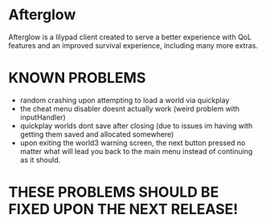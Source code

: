 # Afterglow 

Afterglow is a lilypad client created to serve a better experience with QoL features and an improved survival experience, including many more extras.

# KNOWN PROBLEMS
- random crashing upon attempting to load a world via quickplay
- the cheat menu disabler doesnt actually work (weird problem with inputHandler)
- quickplay worlds dont save after closing (due to issues im having with getting them saved and allocated somewhere)
- upon exiting the world3 warning screen, the next button pressed no matter what will lead you back to the main menu instead of continuing as it should.

# THESE PROBLEMS SHOULD BE FIXED UPON THE NEXT RELEASE!
